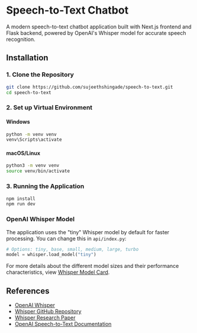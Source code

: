 # Speech-to-Text Chatbot

A modern speech-to-text chatbot application built with Next.js frontend and Flask backend, powered by OpenAI's Whisper model for accurate speech recognition.

## Installation

### 1. Clone the Repository

```bash
git clone https://github.com/sujeethshingade/speech-to-text.git
cd speech-to-text
```

### 2. Set up Virtual Environment

#### Windows

```bash
python -m venv venv
venv\Scripts\activate
```

#### macOS/Linux

```bash
python3 -m venv venv
source venv/bin/activate
```

### 3. Running the Application

```bash
npm install
npm run dev
```

### OpenAI Whisper Model

The application uses the "tiny" Whisper model by default for faster processing. You can change this in `api/index.py`:

```python
# Options: tiny, base, small, medium, large, turbo
model = whisper.load_model("tiny")
```

For more details about the different model sizes and their performance characteristics, view [Whisper Model Card](https://github.com/openai/whisper/blob/main/model-card.md).

## References

- [OpenAI Whisper](https://openai.com/index/whisper/)
- [Whisper GitHub Repository](https://github.com/openai/whisper)
- [Whisper Research Paper](https://cdn.openai.com/papers/whisper.pdf)
- [OpenAI Speech-to-Text Documentation](https://platform.openai.com/docs/guides/speech-to-text)
